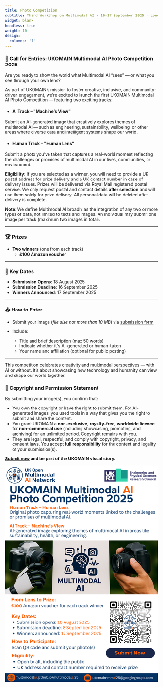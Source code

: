 ```yaml
---
title: Photo Competition
subtitle: Third Workshop on Multimodal AI · 16–17 September 2025 · London, UK
widget: blank
headless: true
weight: 10
design:
  columns: '1'
---
```


### 📸 Call for Entries: UKOMAIN Multimodal AI Photo Competition 2025

Are you ready to show the world what Multimodal AI “sees” — or what you see through your own lens?

As part of UKOMAIN’s mission to foster creative, inclusive, and community-driven engagement, we’re excited to launch the first UKOMAIN Multimodal AI Photo Competition — featuring two exciting tracks:

- #### AI Track – "Machine’s View"
Submit an AI-generated image that creatively explores themes of multimodal AI — such as engineering, sustainability, wellbeing, or other areas where diverse data and intelligent systems shape our world.

- #### Human Track – "Human Lens"
Submit a photo you’ve taken that captures a real-world moment reflecting the challenges or promises of multimodal AI in our lives, communities, or environment.

**Eligibility**: If you are selected as a winner, you will need to provide a UK postal address for prize delivery and a UK contact number in case of delivery issues. Prizes will be delivered via Royal Mail registered postal service. We only request postal and contact details **after selection** and will use them solely for prize delivery. All personal data will be deleted after delivery is complete. 

**Note**: We define Multimodal AI broadly as the integration of any two or more types of data, not limited to texts and images. An individual may submit one image per track (maximum two images in total).

---

### 🏆 Prizes

- **Two winners** (one from each track)
  -  **£100 Amazon voucher**

---

### 📅 Key Dates

- **Submission Opens**: 18 August 2025
- **Submission Deadline**: 16 September 2025
- **Winners Announced**: 17 September 2025

---

### 📥 How to Enter

- Submit your image (_file size not more than 10 MB_) via [submission form](https://forms.gle/c5ggm9w8w4dMevj16)

- Include:
  - Title and brief description (max 50 words)
  - Indicate whether it's AI-generated or human-taken
  - Your name and affiliation (optional for public posting)

---

This competition celebrates creativity and multimodal perspectives — with AI or without. It’s about showcasing how technology and humanity can view and shape our world together.

### 📄 Copyright and Permission Statement

By submitting your image(s), you confirm that:

- You own the copyright or have the right to submit them. For AI-generated images, you used tools in a way that gives you the right to submit and share the content.
- You grant UKOMAIN a **non-exclusive**, **royalty-free**, **worldwide licence** for **non-commercial use** (including showcasing, promoting, and archiving) for an unlimited period. Copyright remains with you.
- They are legal, respectful, and comply with copyright, privacy, and consent laws. You accept **full responsibility** for the content and legality of your submission(s).

**[Submit now](https://forms.gle/c5ggm9w8w4dMevj16) and be part of the UKOMAIN visual story.**

![Photo Competition Flyer](../photo-competition/photo_competition_flyer.png)
